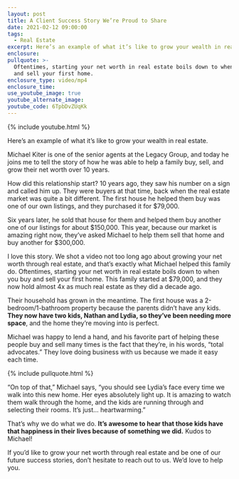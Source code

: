 ```yaml
---
layout: post
title: A Client Success Story We’re Proud to Share
date: 2021-02-12 09:00:00
tags:
  - Real Estate
excerpt: Here’s an example of what it’s like to grow your wealth in real estate.
enclosure:
pullquote: >-
  Oftentimes, starting your net worth in real estate boils down to when you buy
  and sell your first home.
enclosure_type: video/mp4
enclosure_time:
use_youtube_image: true
youtube_alternate_image:
youtube_code: 6TpbDvZUqKk
---
```


{% include youtube.html %}

Here’s an example of what it’s like to grow your wealth in real estate.&nbsp;

Michael Kiter is one of the senior agents at the Legacy Group, and today he joins me to tell the story of how he was able to help a family buy, sell, and grow their net worth over 10 years.&nbsp;

How did this relationship start? 10 years ago, they saw his number on a sign and called him up. They were buyers at that time, back when the real estate market was quite a bit different. The first house he helped them buy was one of our own listings, and they purchased it for $79,000.&nbsp;

Six years later, he sold that house for them and helped them buy another one of our listings for about $150,000. This year, because our market is amazing right now, they’ve asked Michael to help them sell that home and buy another for $300,000.&nbsp;

I love this story. We shot a video not too long ago about growing your net worth through real estate, and that’s exactly what Michael helped this family do. Oftentimes, starting your net worth in real estate boils down to when you buy and sell your first home. This family started at $79,000, and they now hold almost 4x as much real estate as they did a decade ago.&nbsp;

Their household has grown in the meantime. The first house was a 2-bedroom/1-bathroom property because the parents didn’t have any kids. **They now have two kids, Nathan and Lydia, so they’ve been needing more space**, and the home they’re moving into is perfect.

Michael was happy to lend a hand, and his favorite part of helping these people buy and sell many times is the fact that they’re, in his words, “total advocates.” They love doing business with us because we made it easy each time.

{% include pullquote.html %}

“On top of that,” Michael says, “you should see Lydia’s face every time we walk into this new home. Her eyes absolutely light up. It is amazing to watch them walk through the home, and the kids are running through and selecting their rooms. It’s just... heartwarming.”

That’s why we do what we do. **It’s awesome to hear that those kids have that happiness in their lives because of something we did.** Kudos to Michael\!

If you’d like to grow your net worth through real estate and be one of our future success stories, don’t hesitate to reach out to us. We’d love to help you.
